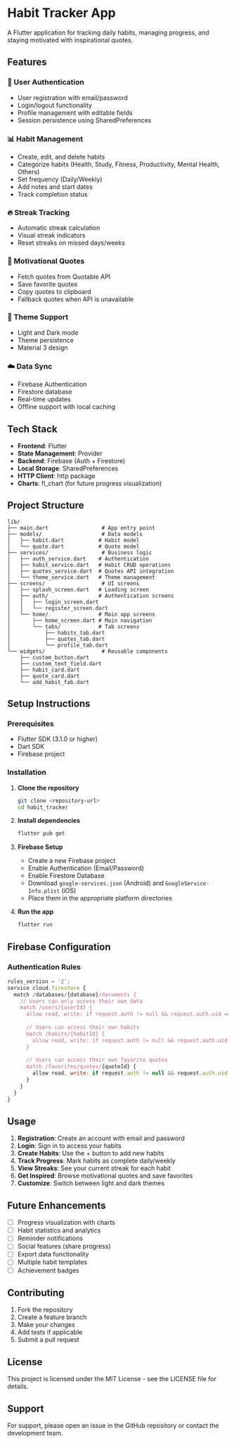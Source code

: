 # Habit Tracker App

A Flutter application for tracking daily habits, managing progress, and staying motivated with inspirational quotes.

## Features

### 🔐 User Authentication
- User registration with email/password
- Login/logout functionality
- Profile management with editable fields
- Session persistence using SharedPreferences

### 📊 Habit Management
- Create, edit, and delete habits
- Categorize habits (Health, Study, Fitness, Productivity, Mental Health, Others)
- Set frequency (Daily/Weekly)
- Add notes and start dates
- Track completion status

### 🔥 Streak Tracking
- Automatic streak calculation
- Visual streak indicators
- Reset streaks on missed days/weeks

### 💬 Motivational Quotes
- Fetch quotes from Quotable API
- Save favorite quotes
- Copy quotes to clipboard
- Fallback quotes when API is unavailable

### 🎨 Theme Support
- Light and Dark mode
- Theme persistence
- Material 3 design

### ☁️ Data Sync
- Firebase Authentication
- Firestore database
- Real-time updates
- Offline support with local caching

## Tech Stack

- **Frontend**: Flutter
- **State Management**: Provider
- **Backend**: Firebase (Auth + Firestore)
- **Local Storage**: SharedPreferences
- **HTTP Client**: http package
- **Charts**: fl_chart (for future progress visualization)

## Project Structure

```
lib/
├── main.dart                 # App entry point
├── models/                   # Data models
│   ├── habit.dart           # Habit model
│   └── quote.dart           # Quote model
├── services/                 # Business logic
│   ├── auth_service.dart    # Authentication
│   ├── habit_service.dart   # Habit CRUD operations
│   ├── quotes_service.dart  # Quotes API integration
│   └── theme_service.dart   # Theme management
├── screens/                  # UI screens
│   ├── splash_screen.dart   # Loading screen
│   ├── auth/                # Authentication screens
│   │   ├── login_screen.dart
│   │   └── register_screen.dart
│   └── home/                # Main app screens
│       ├── home_screen.dart # Main navigation
│       └── tabs/            # Tab screens
│           ├── habits_tab.dart
│           ├── quotes_tab.dart
│           └── profile_tab.dart
└── widgets/                  # Reusable components
    ├── custom_button.dart
    ├── custom_text_field.dart
    ├── habit_card.dart
    ├── quote_card.dart
    └── add_habit_fab.dart
```

## Setup Instructions

### Prerequisites
- Flutter SDK (3.1.0 or higher)
- Dart SDK
- Firebase project

### Installation

1. **Clone the repository**
   ```bash
   git clone <repository-url>
   cd habit_tracker
   ```

2. **Install dependencies**
   ```bash
   flutter pub get
   ```

3. **Firebase Setup**
   - Create a new Firebase project
   - Enable Authentication (Email/Password)
   - Enable Firestore Database
   - Download `google-services.json` (Android) and `GoogleService-Info.plist` (iOS)
   - Place them in the appropriate platform directories

4. **Run the app**
   ```bash
   flutter run
   ```

## Firebase Configuration

### Authentication Rules
```javascript
rules_version = '2';
service cloud.firestore {
  match /databases/{database}/documents {
    // Users can only access their own data
    match /users/{userId} {
      allow read, write: if request.auth != null && request.auth.uid == userId;
      
      // Users can access their own habits
      match /habits/{habitId} {
        allow read, write: if request.auth != null && request.auth.uid == userId;
      }
      
      // Users can access their own favorite quotes
      match /favorites/quotes/{quoteId} {
        allow read, write: if request.auth != null && request.auth.uid == userId;
      }
    }
  }
}
```

## Usage

1. **Registration**: Create an account with email and password
2. **Login**: Sign in to access your habits
3. **Create Habits**: Use the + button to add new habits
4. **Track Progress**: Mark habits as complete daily/weekly
5. **View Streaks**: See your current streak for each habit
6. **Get Inspired**: Browse motivational quotes and save favorites
7. **Customize**: Switch between light and dark themes

## Future Enhancements

- [ ] Progress visualization with charts
- [ ] Habit statistics and analytics
- [ ] Reminder notifications
- [ ] Social features (share progress)
- [ ] Export data functionality
- [ ] Multiple habit templates
- [ ] Achievement badges

## Contributing

1. Fork the repository
2. Create a feature branch
3. Make your changes
4. Add tests if applicable
5. Submit a pull request

## License

This project is licensed under the MIT License - see the LICENSE file for details.

## Support

For support, please open an issue in the GitHub repository or contact the development team.
